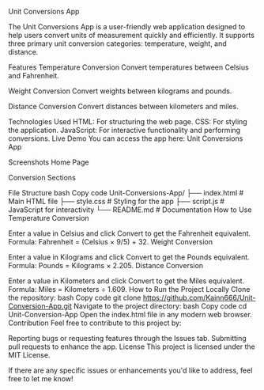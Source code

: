 Unit Conversions App

The Unit Conversions App is a user-friendly web application designed to help users convert units of measurement quickly and efficiently. It supports three primary unit conversion categories: temperature, weight, and distance.

Features
Temperature Conversion
Convert temperatures between Celsius and Fahrenheit.

Weight Conversion
Convert weights between kilograms and pounds.

Distance Conversion
Convert distances between kilometers and miles.

Technologies Used
HTML: For structuring the web page.
CSS: For styling the application.
JavaScript: For interactive functionality and performing conversions.
Live Demo
You can access the app here: Unit Conversions App

Screenshots
Home Page

Conversion Sections

File Structure
bash
Copy code
Unit-Conversions-App/
├── index.html       # Main HTML file
├── style.css        # Styling for the app
├── script.js        # JavaScript for interactivity
└── README.md        # Documentation
How to Use
Temperature Conversion

Enter a value in Celsius and click Convert to get the Fahrenheit equivalent.
Formula: Fahrenheit = (Celsius × 9/5) + 32.
Weight Conversion

Enter a value in Kilograms and click Convert to get the Pounds equivalent.
Formula: Pounds = Kilograms × 2.205.
Distance Conversion

Enter a value in Kilometers and click Convert to get the Miles equivalent.
Formula: Miles = Kilometers ÷ 1.609.
How to Run the Project Locally
Clone the repository:
bash
Copy code
git clone https://github.com/Kainn666/Unit-Conversion-App.git
Navigate to the project directory:
bash
Copy code
cd Unit-Conversion-App
Open the index.html file in any modern web browser.
Contribution
Feel free to contribute to this project by:

Reporting bugs or requesting features through the Issues tab.
Submitting pull requests to enhance the app.
License
This project is licensed under the MIT License.

If there are any specific issues or enhancements you'd like to address, feel free to let me know!
